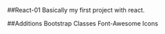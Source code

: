 
##React-01
Basically my first project with react.

##Additions 
Bootstrap Classes
Font-Awesome Icons 
